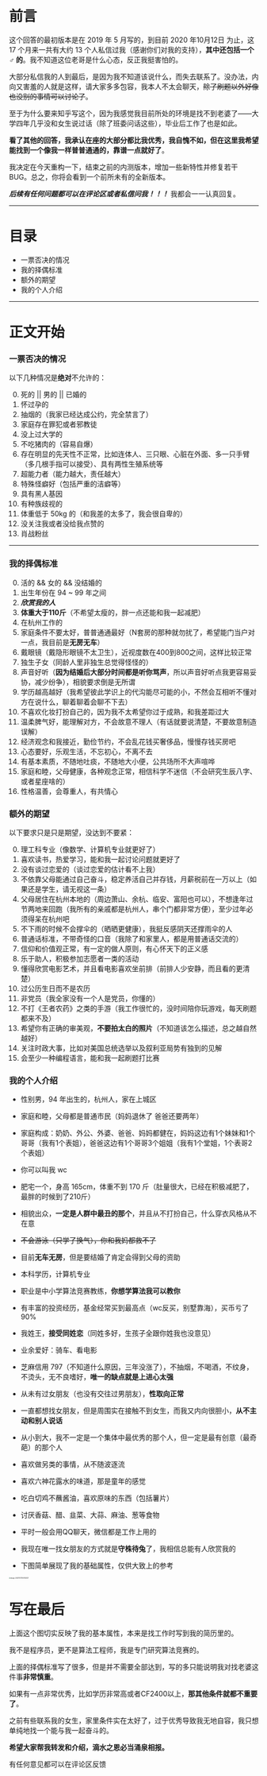 

# 前言

这个回答的最初版本是在 2019 年 5 月写的，到目前 2020 年10月12日 为止，这 17 个月来一共有大约 13 个人私信过我（感谢你们对我的支持），**其中还包括一个 ♂ 的**。我不知道这位老哥是什么心态，反正我挺害怕的。

大部分私信我的人到最后，是因为我不知道该说什么，而失去联系了。没办法，内向又害羞的人就是这样，请大家多多包容，我本人不太会聊天，~~除了刷题以外好像也没别的事情可以讨论了~~。

至于为什么要来知乎写这个，因为我感觉我目前所处的环境是找不到老婆了——大学四年几乎没和女生说过话（除了班委问话这些），毕业后工作了也是如此。

**看了其他的回答，我承认在座的大部分都比我优秀，我自愧不如，但在这里我希望能找到一个像我一样普普通通的，靠谱一点就好了**。

我决定在今天重构一下，结束之前的内测版本，增加一些新特性并修复若干 BUG。总之，你将会看到一个前所未有的全新版本。

***后续有任何问题都可以在评论区或者私信问我！！！***  我都会一一认真回复。

---

# 目录

- 一票否决的情况
- 我的择偶标准
- 额外的期望
- 我的个人介绍

---

# 正文开始

### 一票否决的情况

以下几种情况是**绝对**不允许的：

0. 死的 || 男的 || 已婚的 
1. 怀过孕的
2. 抽烟的（我家已经达成公约，完全禁言了）
3. 家庭存在罪犯或者邪教徒
4. 没上过大学的
5. 不吃猪肉的（容易自爆）
6. 存在明显的先天性不正常，比如连体人、三只眼、心脏在外面、多一只手臂（多几根手指可以接受）、具有两性生殖系统等
7. 超能力者（能力越大，责任越大）
8. 特殊怪癖好（包括严重的洁癖等）
9. 具有黑人基因
10. 有种族歧视的
11. 体重低于 50kg 的（和我差的太多了，我会很自卑的）
12. 没关注我或者没给我点赞的
13. 肖战粉丝

------

### 我的择偶标准

0. 活的 &&  女的  && 没结婚的
1. 出生年份在 94 ~ 99 年之间
2. ***欣赏我的人***
3. **体重大于110斤**（不希望太瘦的，胖一点还能和我一起减肥）
4. 在杭州工作的
5. 家庭条件不要太好，普普通通最好（N套房的那种就勿扰了，希望能门当户对一点，我目前是**无房无车**）
6. 戴眼镜（戴隐形眼镜不太卫生），近视度数在400到800之间，这样比较正常
7. 独生子女（同龄人里非独生总觉得怪怪的）
8. 声音好听（**因为结婚后大部分时间都是听你骂声**，所以声音好听点我更容易妥协，减少纷争），相貌要求倒是无所谓
9. 学历越高越好（我希望彼此学识上的代沟能尽可能的小，不然会互相听不懂对方在说什么，聊着聊着会聊不下去）
10. 不喜欢化妆打扮自己的，因为我不太希望你过于成熟，和我差距过大
11. 温柔脾气好，能理解对方，不会故意不理人（有话就要说清楚，不要故意制造误解）
12. 经济观念和我接近，勤俭节约，不会乱花钱买奢侈品，慢慢存钱买房吧
13. 心态要好，乐观生活，不忘初心，不离不去
14. 有基本素质，不随地吐痰，不随地大小便，公共场所不大声喧哗
15. 家庭和睦，父母健康，各种观念正常，相信科学不迷信（不会研究生辰八字、或者星座啥的）
16. 性格温善，会尊重人，有共情心

### 额外的期望

以下要求只是只是期望，没达到不要紧：

0. 理工科专业（像数学、计算机专业就更好了）
1. 喜欢读书，热爱学习，能和我一起讨论问题就更好了
2. 没有谈过恋爱的（谈过恋爱的估计看不上我）
3. 不依靠父母能通过自己奋斗，稳定养活自己并存钱，月薪税前在一万以上（如果还是学生，请无视这一条）
4. 父母居住在杭州本地的（周边萧山、余杭、临安、富阳也可以），不想逢年过节两地来回跑（我所有的亲戚都是杭州人，串个门都非常方便），至少过年必须得呆在杭州吧
5. 不下雨的时候不会撑伞的（晒晒更健康），我挺反感阴天还撑雨伞的人
6. 普通话标准，不带奇怪的口音（我除了和家里人，都是用普通话交流的）
7. 信仰和价值观正常，有一定的做人原则，有心怀天下的正义感
8. 乐于助人，积极参加志愿者一类的活动
9. 懂得欣赏电影艺术，并且看电影喜欢坐前排（前排人少安静，而且看的更清楚）
10. 过公历生日而不是农历
11. 非党员（我全家没有一个人是党员，你懂的）
12. 不打《王者农药》之类的手游（我工作很忙的，没时间陪你玩游戏，每天刷题都来不及）
13. 希望你有正确的审美观，**不要拍太白的照片**（不知道该怎么描述，总之越自然越好）
14. 关注时政大事，比如对美国总统选举以及叙利亚局势有独到的见解
15. 会至少一种编程语言，能和我一起刷题打比赛

### 我的个人介绍

- 性别男，94 年出生的，杭州人，家在上城区
- 家庭和睦，父母都是普通市民（妈妈退休了 爸爸还要两年）
- 家庭构成：奶奶、外公、外婆、爸爸、妈妈都健在，妈妈这边有1个妹妹和1个哥哥（我有1个表姐），爸爸这边有1个哥哥3个姐姐（我有1个堂姐，1个表哥2个表姐）
- 你可以叫我 wc

- 肥宅一个，身高 165cm，体重不到 170 斤（肚量很大，已经在积极减肥了，最胖的时候到了210斤）

- 相貌出众，**一定是人群中最丑的那个**，并且从不打扮自己，什么穿衣风格从不在意

- ~~不会游泳（只学了换气），你和我妈都救不了~~

- 目前**无车无房**，但是要结婚了肯定会得到父母的资助
- 本科学历，计算机专业
- 职业是中小学算法竞赛教练，**你想学算法我可以教你**
- 有丰富的投资经历，基金经常买到最高点（wc反买，别墅靠海），买币亏了90%
- 我姓王，**接受同姓恋**（同姓多好，生孩子全跟你姓我也没意见）

- 业余爱好：骑车、看电影

- 芝麻信用 797（不知道什么原因，三年没涨了），不抽烟，不喝酒，不纹身，不烫头，无不良嗜好，**唯一的缺点就是上进心太强**

- 从未有过女朋友（也没有交往过男朋友），**性取向正常**
- 一直都想找女朋友，但是周围实在接触不到女生，而我又内向很胆小，**从不主动和别人说话**

- 从小到大，我不一定是一个集体中最优秀的那个人，但一定是最有创意（最奇葩）的那个人
- 喜欢做另类的事情，从不随波逐流
- 喜欢六神花露水的味道，那是童年的感觉
- 吃白切鸡不蘸酱油，喜欢原味的东西（包括薯片）
- 讨厌香菇、醋、韭菜、大蒜、麻油、葱等食物

- 平时一般会用QQ聊天，微信都是工作上用的
- 我现在唯一找女朋友的方式就是**守株待兔**了，我相信总能有人欣赏我的
- 下图简单展现了我的基础属性，仅供大致上的参考

<img src="相亲.assets/image-20201013150742421.png" alt="image-20201013150742421" style="zoom:20%;" />



# 写在最后



上面这个图切实反映了我的基本属性，本来是找工作时写到我的简历里的。

我不是程序员，更不是算法工程师，我是专门研究算法竞赛的。

上面的择偶标准写了很多，但是并不需要全部达到，写的多只能说明我对找老婆这件事**非常慎重**。

如果有一点非常优秀，比如学历非常高或者CF2400以上，**那其他条件就都不重要了**。

之前有些联系我的女生，家里条件实在太好了，过于优秀导致我无地自容，我只想单纯地找一个能与我一起奋斗的。



**希望大家帮我转发和介绍，滴水之恩必当涌泉相报。**

有任何意见都可以在评论区反馈